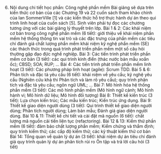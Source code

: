 6. Nội dung chi tiết học phần: Công nghệ phần mềm
Bài giảng sẽ dựa trên kiến thức cơ bản của các Chương 19 và 22 cuốn
sách tham khảo chính của Ian SommerVille \[1\] và các kiến thức hỗ trợ
thực hành dự án theo qui trình linh hoạt của cuốn sách \[5\]. Sinh viên
phải tự đọc các chương tương ứng với các bài giảng lý thuyết trên lớp. Bài 1 & 2: Các khái niệm cơ bản trong công nghệ phần mềm (6 tiết):
giới thiệu về khái niệm phần mềm hệ thống thông tin vai trò và các
đặc trưng của phần mềm các tiêu chí đánh giá chất lượng phần mềm
khái niệm kỹ nghệ phần mềm (SE) các thách thức trong quá trình phát
triển phần mềm một số câu hỏi thường gặp đạo đức nghề nghiệp. Bài 3: Các tiến trình phát triển phần mềm cơ bản (3 tiết): các qui
trình kinh điển (thác nước bản mẫu xoắn ốc); CBSD; SOA; RUP; ... Bài 4: Các tiến trình phát triển phần mềm linh hoạt (3 tiết): Các
phương pháp linh hoạt (agile): Scrum TDD. Bài 5 & 6: Phân tích và đặc tả yêu cầu (6 tiết): khái niệm về yêu
cầu; kỹ nghệ yêu cầu (Nghiên cứu khả thi Phân tích và làm rõ yêu
cầu); quy trình phân tích và đặc tả yêu cầu; ngôn ngữ UML; ... Bài 7: Mô hình hóa hệ thống phần mềm (3 tiết): Các mô hình phần mềm
(Mô hình ngữ cảnh; Mô hình hành vi; Mô hình dữ liệu; Mô hình đối
tượng) Bài 8: Thiết kế kiến trúc (3 tiết): Lựa chọn kiến trúc; Các mẫu kiến
trúc; Kiến trúc ứng dụng. Bài 9: Thiết kế giao diện người dùng (3 tiết): Qui trình thiết kế
giao diện người dùng; Phân tích người dùng; Làm bản mẫu; Đánh giá
giao diện người dùng. Bài 10 & 11: Thiết kế chi tiết và cài đặt mã nguồn (6 tiết): chất
lượng mã nguồn cải tiến liên tục (refactoring). Bài 12 & 13: Kiểm thử phần mềm (6 tiết): đảm bảo chất lượng phần
mềm; Kiểm chứng và thẩm định; quy trình kiểm thử; các cấp độ kiểm
thử; các kỹ thuật kiểm thử cơ bản Bài 14: Tổng quan về quản lý dự án (3 tiết): khái niệm dự án tiêu
chí đánh giá quy trình quản lý dự án phân tích rủi ro
Ôn tập và trả lời câu hỏi (3 tiết)
